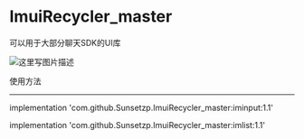 # ImuiRecycler_master
可以用于大部分聊天SDK的UI库<br />

![这里写图片描述](http://img-blog.csdn.net/20180322095649862)<br />

使用方法
________

implementation 'com.github.Sunsetzp.ImuiRecycler_master:iminput:1.1'

implementation 'com.github.Sunsetzp.ImuiRecycler_master:imlist:1.1'
